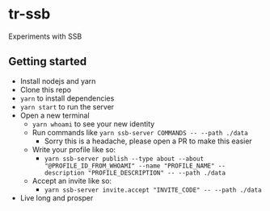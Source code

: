 # tr-ssb

Experiments with SSB

## Getting started

- Install nodejs and yarn
- Clone this repo
- `yarn` to install dependencies
- `yarn start` to run the server
- Open a new terminal
  - `yarn whoami` to see your new identity
  - Run commands like `yarn ssb-server COMMANDS -- --path ./data`
    - Sorry this is a headache, please open a PR to make this easier
  - Write your profile like so:
    - `yarn ssb-server publish --type about --about "@PROFILE_ID_FROM_WHOAMI" --name "PROFILE_NAME" --description "PROFILE_DESCRIPTION" -- --path ./data`
  - Accept an invite like so:
    - `yarn ssb-server invite.accept "INVITE_CODE" -- --path ./data`
- Live long and prosper
